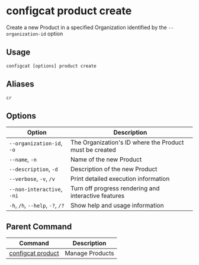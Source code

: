 # configcat product create
Create a new Product in a specified Organization identified by the `--organization-id` option
## Usage
```
configcat [options] product create
```
## Aliases
`cr`
## Options
| Option | Description |
| ------ | ----------- |
| `--organization-id`, `-o` | The Organization's ID where the Product must be created |
| `--name`, `-n` | Name of the new Product |
| `--description`, `-d` | Description of the new Product |
| `--verbose`, `-v`, `/v` | Print detailed execution information |
| `--non-interactive`, `-ni` | Turn off progress rendering and interactive features |
| `-h`, `/h`, `--help`, `-?`, `/?` | Show help and usage information |
## Parent Command
| Command | Description |
| ------ | ----------- |
| [configcat product](configcat-product.md) | Manage Products |
